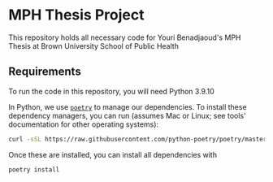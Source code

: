 # MPH Thesis Project
This repository holds all necessary code for Youri Benadjaoud's MPH Thesis at Brown University School of Public Health

## Requirements

To run the code in this repository, you will need Python 3.9.10

In Python, we use [`poetry`](https://python-poetry.org/) to manage our dependencies. 
To install these dependency managers, you can run (assumes Mac or Linux; see tools' documentation for other operating systems):

```bash
curl -sSL https://raw.githubusercontent.com/python-poetry/poetry/master/get-poetry.py | python3 -
```

Once these are installed, you can install all dependencies with

```bash
poetry install
```
